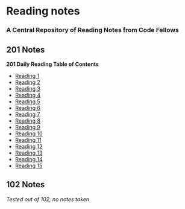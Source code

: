 # Reading notes
### A Central Repository of Reading Notes from Code Fellows


## 201 Notes

__201 Daily Reading Table of Contents__
- [Reading 1](201/reading-notes/class-01.md)
- [Reading 2](201/reading-notes/class-02.md)
- [Reading 3](201/reading-notes/class-03.md)
- [Reading 4](201/reading-notes/class-04.md)
- [Reading 5](201/reading-notes/class-05.md)
- [Reading 6](201/reading-notes/class-06.md)
- [Reading 7](201/reading-notes/class-07.md)
- [Reading 8](201/reading-notes/class-08.md)
- [Reading 9](201/reading-notes/class-09.md)
- [Reading 10](201/reading-notes/class-10.md)
- [Reading 11](201/reading-notes/class-11.md)
- [Reading 12](201/reading-notes/class-12.md)
- [Reading 13](201/reading-notes/class-13.md)
- [Reading 14](201/reading-notes/class-14.md)
- [Reading 15](201/reading-notes/class-15.md)

## 102 Notes
_Tested out of 102, no notes taken_
